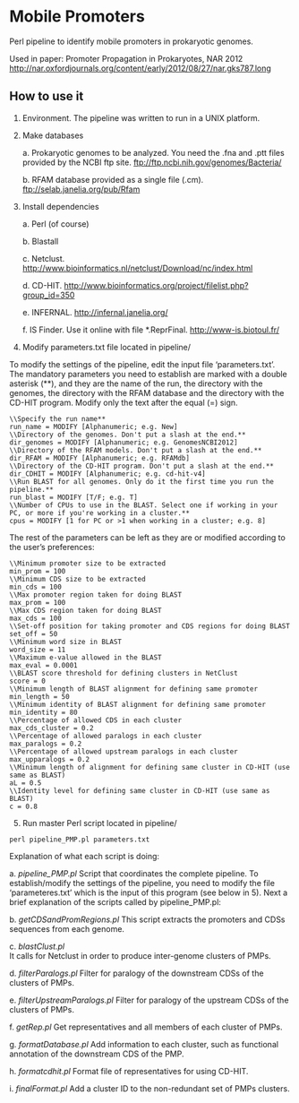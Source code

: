 # Mobile Promoters
Perl pipeline to identify mobile promoters in prokaryotic genomes. 

Used in paper: Promoter Propagation in Prokaryotes, NAR 2012 http://nar.oxfordjournals.org/content/early/2012/08/27/nar.gks787.long

## How to use it

1. Environment. The pipeline was written to run in a UNIX platform.

2. Make databases

	a. Prokaryotic genomes to be analyzed. You need the .fna and .ptt files provided by the NCBI ftp site. ftp://ftp.ncbi.nih.gov/genomes/Bacteria/
	
	b. RFAM database provided as a single file (.cm). ftp://selab.janelia.org/pub/Rfam

3. Install dependencies

	a. Perl (of course)

	b. Blastall

	c. Netclust. http://www.bioinformatics.nl/netclust/Download/nc/index.html
	
	d. CD-HIT. http://www.bioinformatics.org/project/filelist.php?group_id=350
	
	e. INFERNAL. http://infernal.janelia.org/
	
	f. IS Finder. Use it online with file *.ReprFinal. http://www-is.biotoul.fr/

4. Modify parameters.txt file located in pipeline/

To modify the settings of the pipeline, edit the input file ‘parameters.txt’. The mandatory parameters you need to establish are marked with a double asterisk (**), and they are the name of the run, the directory with the genomes, the directory with the RFAM database and the directory with the CD-HIT program. Modify only the text after the equal (=) sign.

```
\\Specify the run name**
run_name = MODIFY [Alphanumeric; e.g. New]
\\Directory of the genomes. Don't put a slash at the end.**
dir_genomes = MODIFY [Alphanumeric; e.g. GenomesNCBI2012]
\\Directory of the RFAM models. Don't put a slash at the end.**
dir_RFAM = MODIFY [Alphanumeric; e.g. RFAMdb]
\\Directory of the CD-HIT program. Don't put a slash at the end.**
dir_CDHIT = MODIFY [Alphanumeric; e.g. cd-hit-v4]
\\Run BLAST for all genomes. Only do it the first time you run the pipeline.**
run_blast = MODIFY [T/F; e.g. T]
\\Number of CPUs to use in the BLAST. Select one if working in your PC, or more if you're working in a cluster.**
cpus = MODIFY [1 for PC or >1 when working in a cluster; e.g. 8]
```

The rest of the parameters can be left as they are or modified according to the user’s preferences:


```
\\Minimum promoter size to be extracted
min_prom = 100
\\Minimum CDS size to be extracted
min_cds = 100
\\Max promoter region taken for doing BLAST
max_prom = 100
\\Max CDS region taken for doing BLAST
max_cds = 100
\\Set-off position for taking promoter and CDS regions for doing BLAST
set_off = 50
\\Minimum word size in BLAST
word_size = 11
\\Maximum e-value allowed in the BLAST
max_eval = 0.0001
\\BLAST score threshold for defining clusters in NetClust
score = 0
\\Minimum length of BLAST alignment for defining same promoter
min_length = 50
\\Minimum identity of BLAST alignment for defining same promoter
min_identity = 80
\\Percentage of allowed CDS in each cluster
max_cds_cluster = 0.2
\\Percentage of allowed paralogs in each cluster
max_paralogs = 0.2
\\Percentage of allowed upstream paralogs in each cluster
max_upparalogs = 0.2
\\Minimum length of alignment for defining same cluster in CD-HIT (use same as BLAST)
aL = 0.5
\\Identity level for defining same cluster in CD-HIT (use same as BLAST)
c = 0.8
```



5. Run master Perl script located in pipeline/

```
perl pipeline_PMP.pl parameters.txt
```

Explanation of what each script is doing:

a. _pipeline_PMP.pl_
Script that coordinates the complete pipeline. To establish/modify the settings of the pipeline, you need to modify the file ‘parameteres.txt’ which is the input of this program (see below in 5). Next a brief explanation of the scripts called by pipeline_PMP.pl:
	
b. _getCDSandPromRegions.pl_
This script extracts the promoters and CDSs sequences from each genome.
	
c. _blastClust.pl_	
It calls for Netclust in order to produce inter-genome clusters of PMPs.

d. _filterParalogs.pl_
Filter for paralogy of the downstream CDSs of the clusters of PMPs.
	
e. _filterUpstreamParalogs.pl_
Filter for paralogy of the upstream CDSs of the clusters of PMPs.
	
f. _getRep.pl_
Get representatives and all members of each cluster of PMPs.
	
g. _formatDatabase.pl_
Add information to each cluster, such as functional annotation of the downstream CDS of the PMP.
	
h. _formatcdhit.pl_
Format file of representatives for using CD-HIT.
	
i. _finalFormat.pl_
Add a cluster ID to the non-redundant set of PMPs clusters.
